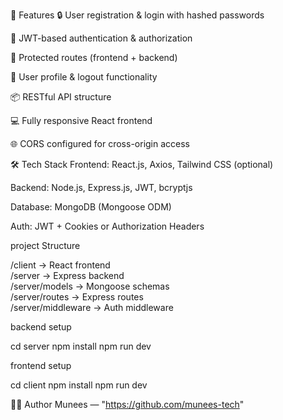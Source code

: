 🚀 Features
🔒 User registration & login with hashed passwords

🔑 JWT-based authentication & authorization

🧾 Protected routes (frontend + backend)

🙍 User profile & logout functionality

📦 RESTful API structure

💻 Fully responsive React frontend

🌐 CORS configured for cross-origin access

🛠️ Tech Stack
Frontend: React.js, Axios, Tailwind CSS (optional)

Backend: Node.js, Express.js, JWT, bcryptjs

Database: MongoDB (Mongoose ODM)

Auth: JWT + Cookies or Authorization Headers


project Structure

/client         → React frontend  
/server         → Express backend  
/server/models  → Mongoose schemas  
/server/routes  → Express routes  
/server/middleware → Auth middleware  

backend setup

cd server
npm install
npm run dev

frontend setup

cd client
npm install
npm run dev

🧑‍💻 Author
Munees — "https://github.com/munees-tech"
